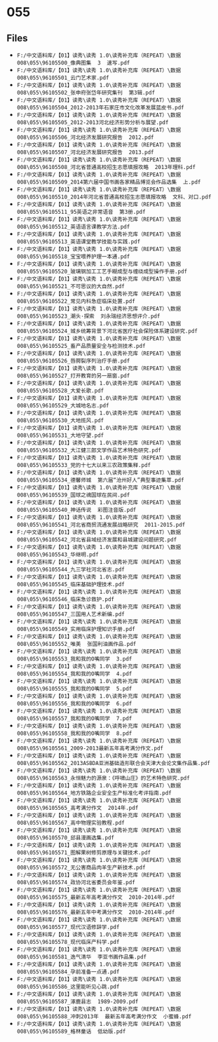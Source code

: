 # 055

## Files

- `F:/中文语料库/【01】读秀\读秀 1.0\读秀补充库（REPEAT）\数据008\055\96105500_像典图集  3  速写.pdf`
- `F:/中文语料库/【01】读秀\读秀 1.0\读秀补充库（REPEAT）\数据008\055\96105501_云门艺术家.pdf`
- `F:/中文语料库/【01】读秀\读秀 1.0\读秀补充库（REPEAT）\数据008\055\96105502_张申府张岱年研究集刊  第3辑.pdf`
- `F:/中文语料库/【01】读秀\读秀 1.0\读秀补充库（REPEAT）\数据008\055\96105504_2012-2013年石家庄市文化改革发展蓝皮书.pdf`
- `F:/中文语料库/【01】读秀\读秀 1.0\读秀补充库（REPEAT）\数据008\055\96105505_2012-2013河北经济形势分析与展望.pdf`
- `F:/中文语料库/【01】读秀\读秀 1.0\读秀补充库（REPEAT）\数据008\055\96105506_河北经济发展研究报告  2012.pdf`
- `F:/中文语料库/【01】读秀\读秀 1.0\读秀补充库（REPEAT）\数据008\055\96105507_河北经济发展研究报告  2013.pdf`
- `F:/中文语料库/【01】读秀\读秀 1.0\读秀补充库（REPEAT）\数据008\055\96105508_河北省普通高校招生志愿填报攻略  2013年理科.pdf`
- `F:/中文语料库/【01】读秀\读秀 1.0\读秀补充库（REPEAT）\数据008\055\96105509_2014第六届中国书画各家精品博览会作品选集  上.pdf`
- `F:/中文语料库/【01】读秀\读秀 1.0\读秀补充库（REPEAT）\数据008\055\96105510_2014年河北省普通高校招生志愿填报攻略  文科、对口.pdf`
- `F:/中文语料库/【01】读秀\读秀 1.0\读秀补充库（REPEAT）\数据008\055\96105511_95英语之非常语音  第3册.pdf`
- `F:/中文语料库/【01】读秀\读秀 1.0\读秀补充库（REPEAT）\数据008\055\96105512_英语语言课教学方法.pdf`
- `F:/中文语料库/【01】读秀\读秀 1.0\读秀补充库（REPEAT）\数据008\055\96105513_英语课堂教学技能与实践.pdf`
- `F:/中文语料库/【01】读秀\读秀 1.0\读秀补充库（REPEAT）\数据008\055\96105518_宝宝喂养护理一本通.pdf`
- `F:/中文语料库/【01】读秀\读秀 1.0\读秀补充库（REPEAT）\数据008\055\96105520_玻璃钢加工工艺手糊成型与缠绕成型操作手册.pdf`
- `F:/中文语料库/【01】读秀\读秀 1.0\读秀补充库（REPEAT）\数据008\055\96105521_不可思议的大自然.pdf`
- `F:/中文语料库/【01】读秀\读秀 1.0\读秀补充库（REPEAT）\数据008\055\96105522_常见内科急症临床处置.pdf`
- `F:/中文语料库/【01】读秀\读秀 1.0\读秀补充库（REPEAT）\数据008\055\96105523_潮头·探索  刘永瑞经济思想评介.pdf`
- `F:/中文语料库/【01】读秀\读秀 1.0\读秀补充库（REPEAT）\数据008\055\96105524_城乡统筹背景下河北省医疗社会保险体系建设研究.pdf`
- `F:/中文语料库/【01】读秀\读秀 1.0\读秀补充库（REPEAT）\数据008\055\96105525_畜产品质量安全与检测技术.pdf`
- `F:/中文语料库/【01】读秀\读秀 1.0\读秀补充库（REPEAT）\数据008\055\96105526_唇腭裂序列治疗手册.pdf`
- `F:/中文语料库/【01】读秀\读秀 1.0\读秀补充库（REPEAT）\数据008\055\96105527_打开教育的另一扇窗.pdf`
- `F:/中文语料库/【01】读秀\读秀 1.0\读秀补充库（REPEAT）\数据008\055\96105528_大爱长歌.pdf`
- `F:/中文语料库/【01】读秀\读秀 1.0\读秀补充库（REPEAT）\数据008\055\96105529_大城地名志.pdf`
- `F:/中文语料库/【01】读秀\读秀 1.0\读秀补充库（REPEAT）\数据008\055\96105530_大地揽风.pdf`
- `F:/中文语料库/【01】读秀\读秀 1.0\读秀补充库（REPEAT）\数据008\055\96105531_大地守望.pdf`
- `F:/中文语料库/【01】读秀\读秀 1.0\读秀补充库（REPEAT）\数据008\055\96105532_大江健三郎文学作品艺术特色研究.pdf`
- `F:/中文语料库/【01】读秀\读秀 1.0\读秀补充库（REPEAT）\数据008\055\96105533_党的十七大以来三农政策集释.pdf`
- `F:/中文语料库/【01】读秀\读秀 1.0\读秀补充库（REPEAT）\数据008\055\96105534_德馨师城  第六届“沧州好人”典型事迹集萃.pdf`
- `F:/中文语料库/【01】读秀\读秀 1.0\读秀补充库（REPEAT）\数据008\055\96105539_国球之魂国球在民间.pdf`
- `F:/中文语料库/【01】读秀\读秀 1.0\读秀补充库（REPEAT）\数据008\055\96105540_神话传说  彩图注音版.pdf`
- `F:/中文语料库/【01】读秀\读秀 1.0\读秀补充库（REPEAT）\数据008\055\96105541_河北省商贸流通发展战略研究  2011-2015.pdf`
- `F:/中文语料库/【01】读秀\读秀 1.0\读秀补充库（REPEAT）\数据008\055\96105542_河北省县域经济发展和县城建设问题研究.pdf`
- `F:/中文语料库/【01】读秀\读秀 1.0\读秀补充库（REPEAT）\数据008\055\96105543_华继明.pdf`
- `F:/中文语料库/【01】读秀\读秀 1.0\读秀补充库（REPEAT）\数据008\055\96105544_九三学社河北省志.pdf`
- `F:/中文语料库/【01】读秀\读秀 1.0\读秀补充库（REPEAT）\数据008\055\96105545_临床基础护理技术.pdf`
- `F:/中文语料库/【01】读秀\读秀 1.0\读秀补充库（REPEAT）\数据008\055\96105546_临床急诊救护.pdf`
- `F:/中文语料库/【01】读秀\读秀 1.0\读秀补充库（REPEAT）\数据008\055\96105547_三国用人艺术新编.pdf`
- `F:/中文语料库/【01】读秀\读秀 1.0\读秀补充库（REPEAT）\数据008\055\96105549_实用临床护理知识手册.pdf`
- `F:/中文语料库/【01】读秀\读秀 1.0\读秀补充库（REPEAT）\数据008\055\96105552_唯美  张国利油画作品.pdf`
- `F:/中文语料库/【01】读秀\读秀 1.0\读秀补充库（REPEAT）\数据008\055\96105553_我和我的O嘴同学  3.pdf`
- `F:/中文语料库/【01】读秀\读秀 1.0\读秀补充库（REPEAT）\数据008\055\96105554_我和我的O嘴同学  4.pdf`
- `F:/中文语料库/【01】读秀\读秀 1.0\读秀补充库（REPEAT）\数据008\055\96105555_我和我的O嘴同学  5.pdf`
- `F:/中文语料库/【01】读秀\读秀 1.0\读秀补充库（REPEAT）\数据008\055\96105556_我和我的O嘴同学  6.pdf`
- `F:/中文语料库/【01】读秀\读秀 1.0\读秀补充库（REPEAT）\数据008\055\96105557_我和我的O嘴同学  7.pdf`
- `F:/中文语料库/【01】读秀\读秀 1.0\读秀补充库（REPEAT）\数据008\055\96105558_我和我的O嘴同学  8.pdf`
- `F:/中文语料库/【01】读秀\读秀 1.0\读秀补充库（REPEAT）\数据008\055\96105561_2009-2013最新五年高考满分作文.pdf`
- `F:/中文语料库/【01】读秀\读秀 1.0\读秀补充库（REPEAT）\数据008\055\96105562_2013ASBDA亚洲基础造形联合会天津大会论文集作品集.pdf`
- `F:/中文语料库/【01】读秀\读秀 1.0\读秀补充库（REPEAT）\数据008\055\96105563_永恒魅力的源泉：《呼啸山庄》的艺术特色研究.pdf`
- `F:/中文语料库/【01】读秀\读秀 1.0\读秀补充库（REPEAT）\数据008\055\96105564_地方铁路企业安全生产标准化考评指南.pdf`
- `F:/中文语料库/【01】读秀\读秀 1.0\读秀补充库（REPEAT）\数据008\055\96105565_高考满分作文  2014年.pdf`
- `F:/中文语料库/【01】读秀\读秀 1.0\读秀补充库（REPEAT）\数据008\055\96105567_高中物理实验教程.pdf`
- `F:/中文语料库/【01】读秀\读秀 1.0\读秀补充库（REPEAT）\数据008\055\96105570_邱县漫画选集.pdf`
- `F:/中文语料库/【01】读秀\读秀 1.0\读秀补充库（REPEAT）\数据008\055\96105571_图解果树修剪原理与关键技术.pdf`
- `F:/中文语料库/【01】读秀\读秀 1.0\读秀补充库（REPEAT）\数据008\055\96105572_无公害商品肉羊生产新技术.pdf`
- `F:/中文语料库/【01】读秀\读秀 1.0\读秀补充库（REPEAT）\数据008\055\96105574_政协河北省委员会年鉴.pdf`
- `F:/中文语料库/【01】读秀\读秀 1.0\读秀补充库（REPEAT）\数据008\055\96105575_最新五年高考满分作文  2010-2014年.pdf`
- `F:/中文语料库/【01】读秀\读秀 1.0\读秀补充库（REPEAT）\数据008\055\96105576_最新五年中考满分作文  2010-2014年.pdf`
- `F:/中文语料库/【01】读秀\读秀 1.0\读秀补充库（REPEAT）\数据008\055\96105577_现代汉语修辞学.pdf`
- `F:/中文语料库/【01】读秀\读秀 1.0\读秀补充库（REPEAT）\数据008\055\96105578_现代临床产科学.pdf`
- `F:/中文语料库/【01】读秀\读秀 1.0\读秀补充库（REPEAT）\数据008\055\96105581_逸气清华  李亚书画作品集.pdf`
- `F:/中文语料库/【01】读秀\读秀 1.0\读秀补充库（REPEAT）\数据008\055\96105584_孕前准备一点通.pdf`
- `F:/中文语料库/【01】读秀\读秀 1.0\读秀补充库（REPEAT）\数据008\055\96105586_这里能听见心跳.pdf`
- `F:/中文语料库/【01】读秀\读秀 1.0\读秀补充库（REPEAT）\数据008\055\96105587_涿鹿县志  1989-2009.pdf`
- `F:/中文语料库/【01】读秀\读秀 1.0\读秀补充库（REPEAT）\数据008\055\96105588_冲刺2013年  最新五年高考满分作文  小蜜蜂.pdf`
- `F:/中文语料库/【01】读秀\读秀 1.0\读秀补充库（REPEAT）\数据008\055\96105589_格林童话  低幼版.pdf`
